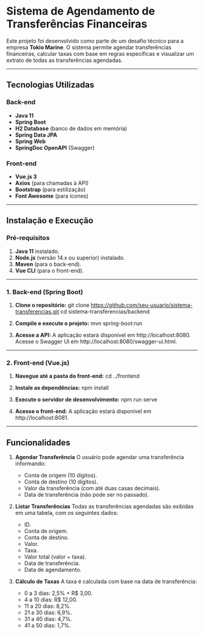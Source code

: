# Sistema de Agendamento de Transferências Financeiras

Este projeto foi desenvolvido como parte de um desafio técnico para a empresa **Tokio Marine**. O sistema permite agendar transferências financeiras, calcular taxas com base em regras específicas e visualizar um extrato de todas as transferências agendadas.

---

## **Tecnologias Utilizadas**

### **Back-end**

- **Java 11**
- **Spring Boot**
- **H2 Database** (banco de dados em memória)
- **Spring Data JPA**
- **Spring Web**
- **SpringDoc OpenAPI** (Swagger)

### **Front-end**

- **Vue.js 3**
- **Axios** (para chamadas à API)
- **Bootstrap** (para estilização)
- **Font Awesome** (para ícones)

---

## **Instalação e Execução**

### **Pré-requisitos**

1. **Java 11** instalado.
2. **Node.js** (versão 14.x ou superior) instalado.
3. **Maven** (para o back-end).
4. **Vue CLI** (para o front-end).

---

### **1. Back-end (Spring Boot)**

1. **Clone o repositório:**
   git clone https://github.com/seu-usuario/sistema-transferencias.git
   cd sistema-transferencias/backend

2. **Compile e execute o projeto:**
   mvn spring-boot:run

3. **Acesse a API:**
   A aplicação estará disponível em http://localhost:8080.
   Acesse o Swagger UI em http://localhost:8080/swagger-ui.html.

---

### **2. Front-end (Vue.js)**

1. **Navegue até a pasta do front-end:**
   cd ../frontend

2. **Instale as dependências:**
   npm install

3. **Execute o servidor de desenvolvimento:**
   npm run serve

4. **Acesse o front-end:**
   A aplicação estará disponível em http://localhost:8081.

---

## **Funcionalidades**

1. **Agendar Transferência**
   O usuário pode agendar uma transferência informando:

   - Conta de origem (10 dígitos).
   - Conta de destino (10 dígitos).
   - Valor da transferência (com até duas casas decimais).
   - Data de transferência (não pode ser no passado).

2. **Listar Transferências**
   Todas as transferências agendadas são exibidas em uma tabela, com os seguintes dados:

   - ID.
   - Conta de origem.
   - Conta de destino.
   - Valor.
   - Taxa.
   - Valor total (valor + taxa).
   - Data de transferência.
   - Data de agendamento.

3. **Cálculo de Taxas**
   A taxa é calculada com base na data de transferência:
   - 0 a 3 dias: 2,5% + R$ 3,00.
   - 4 a 10 dias: R$ 12,00.
   - 11 a 20 dias: 8,2%.
   - 21 a 30 dias: 6,9%.
   - 31 a 40 dias: 4,7%.
   - 41 a 50 dias: 1,7%.
